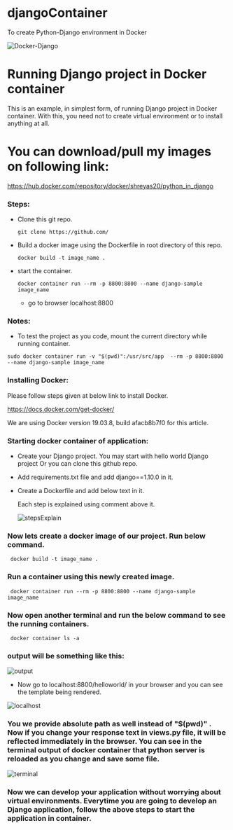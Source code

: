 # djangoContainer
To create Python-Django environment in Docker

![Docker-Django](https://user-images.githubusercontent.com/60639143/80909225-56b1b200-8d44-11ea-97a0-30afb4075e75.jpg)


# Running Django project in Docker container

This is an example, in simplest form, of running Django project in Docker container.
With this, you need not to create virtual environment or to install anything at all.

# You can download/pull my images on following link:

https://hub.docker.com/repository/docker/shreyas20/python_in_django

### Steps:
- Clone this git repo.

    `git clone https://github.com/`

 - Build a docker image using the Dockerfile in root directory of this repo.

    `docker build -t image_name .`

 - start the container.

    `docker container run --rm -p 8800:8800 --name django-sample image_name`

     - go to browser localhost:8800


### Notes:
- To test the project as you code, mount the current directory while running container.

 `sudo docker container run -v "$(pwd)":/usr/src/app  --rm -p 8800:8800 --name django-sample image_name`


### Installing Docker:
Please follow steps given at below link to install Docker.

https://docs.docker.com/get-docker/

We are using Docker version 19.03.8, build afacb8b7f0
for this article.


### Starting docker container of application:

- Create your Django project. You may start with hello world Django project Or you can clone this github repo.
- Add requirements.txt file and add django==1.10.0 in it.

- Create a Dockerfile and add below text in it.

  Each step is explained using comment above it.
  
  ![stepsExplain](https://user-images.githubusercontent.com/60639143/80909541-ce80dc00-8d46-11ea-9277-f3f8d3dae5b5.jpg)

 ### Now lets create a docker image of our project. Run below command.

     docker build -t image_name .

 ### Run a container using this newly created image.

     docker container run --rm -p 8800:8800 --name django-sample image_name

 ### Now open another terminal and run the below command to see the running containers.

     docker container ls -a
     
 ### output will be something like this:
   
  ![output](https://user-images.githubusercontent.com/60639143/80909928-d5f5b480-8d49-11ea-9fd1-0582d21d4127.jpg) 

 
 - Now go to localhost:8800/helloworld/  in your browser and you can see the template being rendered.

  
  ![localhost](https://user-images.githubusercontent.com/60639143/80909925-d2622d80-8d49-11ea-996b-d501315f8e51.jpg) 

 
 ### You we provide absolute path as well instead of "$(pwd)" . Now if you change your response text in views.py  file, it will be reflected immediately in the browser. You can see in the terminal output of docker container that python server is reloaded as you change and save some file.  


  ![terminal](https://user-images.githubusercontent.com/60639143/80909932-dd1cc280-8d49-11ea-8385-704db1170454.jpg)



 ### Now we can develop your application without worrying about virtual environments. Everytime you are going to develop an Django application, follow the above steps to start the application in container.
